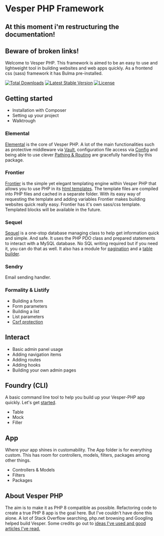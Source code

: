 # Vesper PHP Framework
## At this moment i'm restructuring the documentation!
## Beware of broken links!
Welcome to Vesper PHP. This framework is aimed to be an easy to use and lightweight tool in building websites and web apps quickly. As a frontend css (sass) framework it has Bulma pre-installed.

<a href="https://packagist.org/packages/vesperphp/package"><img src="https://img.shields.io/packagist/dt/vesperphp/elemental?style=for-the-badge" alt="Total Downloads"></a>
<a href="https://packagist.org/packages/vesperphp/package"><img src="https://img.shields.io/packagist/v/vesperphp/elemental?style=for-the-badge" alt="Latest Stable Version"></a>
<a href="https://packagist.org/packages/vesperphp/package"><img src="https://img.shields.io/packagist/l/vesperphp/elemental?style=for-the-badge" alt="License"></a>
## Getting started

- Installation with Composer
- Setting up your project
- Walktrough

### Elemental 

[Elemental](elemental/readme.md) is the core of Vesper PHP. A lot of the main functionalities such as protective middleware via [Vault](elemental/Vault.md), configuration file access via [Config](elemental/Config.md) and being able to use clever [Pathing & Routing](elemental/Path.md) are gracefully handled by this package. 

### Frontier

[Frontier](frontier/readme.md) is the simple yet elegant templating engine within Vesper PHP that allows you to use PHP in its [html templates](frontier/Views.md). The template files are compiled into PHP files and cached in a separate folder. With its easy way of requesting the template and adding variables Frontier makes building websites quick really easy. Frontier has it's own sass/css template. Templated blocks will be available in the future.

### Sequel

[Sequel](sequel/readme.md) is a one-stop database managing class to help get information quick and simple. And safe. It uses the PHP PDO class and prepared statements to interact with a MySQL database. No SQL writing required but if you need it, you can do that as well. It also has a module for [pagination](sequel/Pagination.md) and a [table builder](sequel/Tablier.md).

### Sendry

Email sending handler.

### Formality & Listify

- Building a form
- Form parameters
- Building a list
- List parameters
- [Csrf protection](formality/Csrf.md)

## Interact

- Basic admin panel usage
- Adding navigation items
- Adding routes
- Adding hooks
- Building your own admin pages


## Foundry (CLI)

A basic command line tool to help you build up your Vesper-PHP app quickly. Let's get [started](Foundry/readme.md).

- Table
- Mock
- Filler

## App 

Where your app shines in customability. The App folder is for everything custom. This has room for controllers, models, filters, packages among other things.

- Controllers & Models
- Filters
- Packages


## About Vesper PHP

The aim is to make it as PHP 8 compatible as possible. Refactoring code to create a true PHP 8 app is the goal here. But I've couldn't have done this alone. A lot of Stack Overflow searching, php.net browsing and Googling helped build Vesper. Some credits go out to [ideas I've used and good articles I've read.](credits.md)
